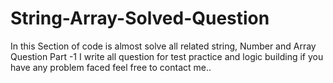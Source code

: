 # String-Array-Solved-Question
In this Section of code is almost solve all related string, Number and Array Question Part -1
I write all question for test practice and logic building if you have any problem faced feel free to contact me..

